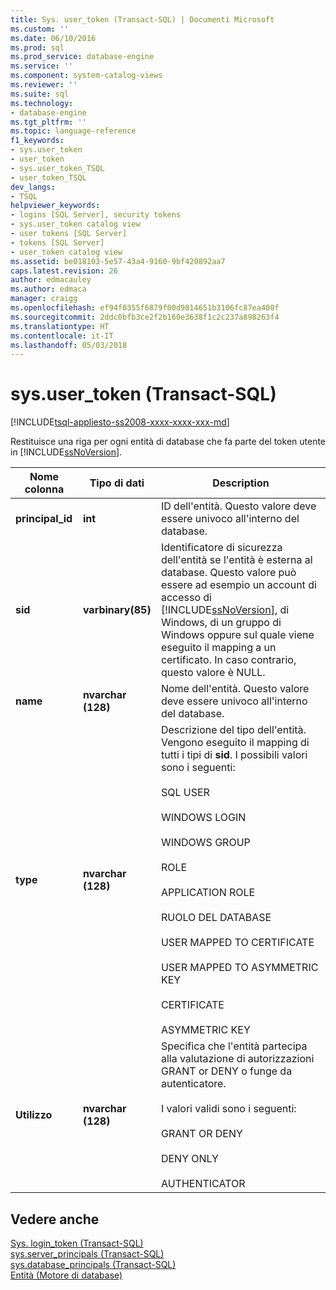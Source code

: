 ```yaml
---
title: Sys. user_token (Transact-SQL) | Documenti Microsoft
ms.custom: ''
ms.date: 06/10/2016
ms.prod: sql
ms.prod_service: database-engine
ms.service: ''
ms.component: system-catalog-views
ms.reviewer: ''
ms.suite: sql
ms.technology:
- database-engine
ms.tgt_pltfrm: ''
ms.topic: language-reference
f1_keywords:
- sys.user_token
- user_token
- sys.user_token_TSQL
- user_token_TSQL
dev_langs:
- TSQL
helpviewer_keywords:
- logins [SQL Server], security tokens
- sys.user_token catalog view
- user tokens [SQL Server]
- tokens [SQL Server]
- user_token catalog view
ms.assetid: be018103-5e57-43a4-9160-9bf420892aa7
caps.latest.revision: 26
author: edmacauley
ms.author: edmaca
manager: craigg
ms.openlocfilehash: ef94f0355f6879f00d9814651b3106fc87ea400f
ms.sourcegitcommit: 2ddc0bfb3ce2f2b160e3638f1c2c237a898263f4
ms.translationtype: HT
ms.contentlocale: it-IT
ms.lasthandoff: 05/03/2018
---
```

# <a name="sysusertoken-transact-sql"></a>sys.user_token (Transact-SQL)
[!INCLUDE[tsql-appliesto-ss2008-xxxx-xxxx-xxx-md](../../includes/tsql-appliesto-ss2008-xxxx-xxxx-xxx-md.md)]

  Restituisce una riga per ogni entità di database che fa parte del token utente in [!INCLUDE[ssNoVersion](../../includes/ssnoversion-md.md)].  
  
|Nome colonna|Tipo di dati|Description|  
|-----------------|---------------|-----------------|  
|**principal_id**|**int**|ID dell'entità. Questo valore deve essere univoco all'interno del database.|  
|**sid**|**varbinary(85)**|Identificatore di sicurezza dell'entità se l'entità è esterna al database. Questo valore può essere ad esempio un account di accesso di [!INCLUDE[ssNoVersion](../../includes/ssnoversion-md.md)], di Windows, di un gruppo di Windows oppure sul quale viene eseguito il mapping a un certificato. In caso contrario, questo valore è NULL.|  
|**name**|**nvarchar (128)**|Nome dell'entità. Questo valore deve essere univoco all'interno del database.|  
|**type**|**nvarchar (128)**|Descrizione del tipo dell'entità. Vengono eseguito il mapping di tutti i tipi di **sid**. I possibili valori sono i seguenti:<br /><br /> SQL USER<br /><br /> WINDOWS LOGIN<br /><br /> WINDOWS GROUP<br /><br /> ROLE<br /><br /> APPLICATION ROLE<br /><br /> RUOLO DEL DATABASE<br /><br /> USER MAPPED TO CERTIFICATE<br /><br /> USER MAPPED TO ASYMMETRIC KEY<br /><br /> CERTIFICATE<br /><br /> ASYMMETRIC KEY|  
|**Utilizzo**|**nvarchar (128)**|Specifica che l'entità partecipa alla valutazione di autorizzazioni GRANT or DENY o funge da autenticatore.<br /><br /> I valori validi sono i seguenti:<br /><br /> GRANT OR DENY<br /><br /> DENY ONLY<br /><br /> AUTHENTICATOR|  
  
## <a name="see-also"></a>Vedere anche  
 [Sys. login_token &#40;Transact-SQL&#41;](../../relational-databases/system-catalog-views/sys-login-token-transact-sql.md)   
 [sys.server_principals &#40;Transact-SQL&#41;](../../relational-databases/system-catalog-views/sys-server-principals-transact-sql.md)   
 [sys.database_principals &#40;Transact-SQL&#41;](../../relational-databases/system-catalog-views/sys-database-principals-transact-sql.md)   
 [Entità &#40;Motore di database&#41;](../../relational-databases/security/authentication-access/principals-database-engine.md)  
  
  
